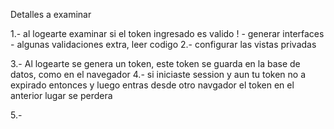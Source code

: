 Detalles a examinar

1.- al logearte examinar si el token ingresado es valido ! - 
  generar interfaces - algunas validaciones extra, leer codigo
2.- configurar las vistas privadas



3.- Al logearte se genera un token, este token se guarda en la base de datos, como en el navegador
4.- si iniciaste session y aun tu token no a expirado entonces y luego entras desde otro navgador el token en el anterior lugar se perdera

5.- 